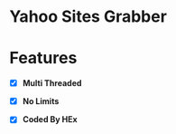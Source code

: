 
  # Yahoo Sites Grabber
  
  # Features
- [x] **Multi Threaded**
- [x] **No Limits**



- [x] **Coded By HEx**
